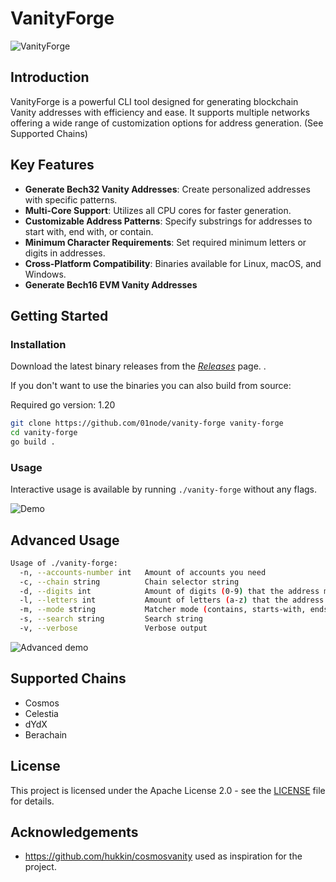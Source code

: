 # VanityForge
![VanityForge](https://vhs.charm.sh/vhs-328VUMdxvRha1adlp4fTx3.gif)
## Introduction
VanityForge is a powerful CLI tool designed for generating blockchain Vanity addresses with efficiency and ease. It supports multiple networks offering a wide range of customization options for address generation. (See Supported Chains)

## Key Features
- **Generate Bech32 Vanity Addresses**: Create personalized addresses with specific patterns.
- **Multi-Core Support**: Utilizes all CPU cores for faster generation.
- **Customizable Address Patterns**: Specify substrings for addresses to start with, end with, or contain.
- **Minimum Character Requirements**: Set required minimum letters or digits in addresses.
- **Cross-Platform Compatibility**: Binaries available for Linux, macOS, and Windows.
- **Generate Bech16 EVM Vanity Addresses**

## Getting Started

### Installation
Download the latest binary releases from the [_Releases_](https://github.com/01node/vanity-forge/releases) page. .

If you don't want to use the binaries you can also build from source:

Required go version: 1.20
```bash
git clone https://github.com/01node/vanity-forge vanity-forge
cd vanity-forge
go build .
```

### Usage
Interactive usage is available by running `./vanity-forge` without any flags.

![Demo](https://vhs.charm.sh/vhs-NrMqJNbxgzBN7szFJA1yu.gif)


## Advanced Usage
```bash
Usage of ./vanity-forge:
  -n, --accounts-number int   Amount of accounts you need
  -c, --chain string          Chain selector string
  -d, --digits int            Amount of digits (0-9) that the address must contain
  -l, --letters int           Amount of letters (a-z) that the address must contain
  -m, --mode string           Matcher mode (contains, starts-with, ends-with, regex)
  -s, --search string         Search string
  -v, --verbose               Verbose output
```
![Advanced demo](https://vhs.charm.sh/vhs-2v4VLUIOfeCaiu8Lz4OpU3.gif)

## Supported Chains
- Cosmos
- Celestia
- dYdX
- Berachain

## License
This project is licensed under the Apache License 2.0 - see the [LICENSE](LICENSE) file for details.

## Acknowledgements
- https://github.com/hukkin/cosmosvanity used as inspiration for the project.
